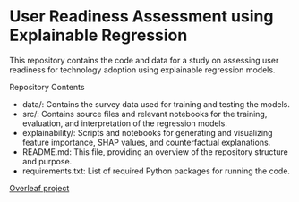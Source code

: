 # User Readiness Assessment using Explainable Regression

This repository contains the code and data for a study on assessing user readiness for technology adoption using explainable regression models.

Repository Contents
- data/: Contains the survey data used for training and testing the models.
- src/: Contains source files and relevant notebooks for the training, evaluation, and interpretation of the regression models.
- explainability/: Scripts and notebooks for generating and visualizing feature importance, SHAP values, and counterfactual explanations.
- README.md: This file, providing an overview of the repository structure and purpose.
- requirements.txt: List of required Python packages for running the code.


[Overleaf project](https://www.overleaf.com/7456244887rbgfrmgcvbbb#41556c)
